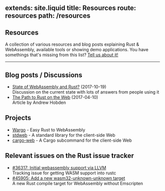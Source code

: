 extends: site.liquid
title: Resources
route: resources
path: /resources
---

## Resources

A collection of various resources and blog posts explaining Rust & WebAssembly, available tools or showing demo applications.
You have somethings that's missing from this list? [Tell us about it!]()

---

## Blog posts / Discussions

* [State of WebAssembly and Rust?](https://internals.rust-lang.org/t/state-of-webassembly-and-rust/6077/51) (2017-10-19)  
  Discussion on the current state with lots of answers from people using it
* [The Path to Rust on the Web](http://asquera.de/blog/2017-04-10/the-path-to-rust-on-the-web/) (2017-04-10)  
  Article by Andrew Hobden


## Projects

* [Wargo](https://github.com/lord/wargo) - Easy Rust to WebAssembly
* [stdweb](https://github.com/koute/stdweb) - A standard library for the client-side Web
* [cargo-web](https://github.com/koute/cargo-web) - A Cargo subcommand for the client-side Web


## Relevant issues on the Rust issue tracker

* [#36317: Initial webassembly support via LLVM](https://github.com/rust-lang/rust/issues/36317)  
   Tracking issue for getting WASM support into rustc
* [#45905: Add a new wasm32-unknown-unknown target](https://github.com/rust-lang/rust/pull/45905)  
   A new Rust compile target for WebAssembly without Emscripten
